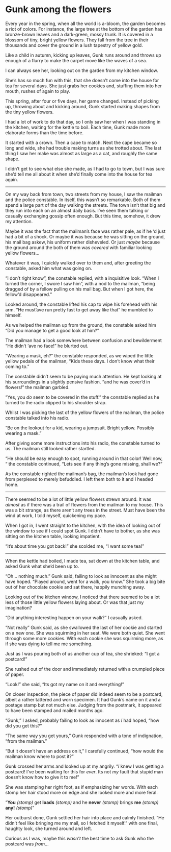 # Gunk among the flowers

Every year in the spring, when all the world is a-bloom, the garden becomes a riot of colors. For instance, the large tree at the bottom of the garden has bronze-brown leaves and a dark-green, mossy trunk. It is covered in a blossom of tiny, bright yellow flowers. They fall from the tree in their thousands and cover the ground in a lush tapestry of yellow gold.

Like a child in autumn, kicking up leaves, Gunk runs around and throws up enough of a flurry to make the carpet move like the waves of a sea.

I can always see her, looking out on the garden from my kitchen window.

She’s has so much fun with this, that she doesn’t come into the house for tea for several days. She just grabs her cookies and, stuffing them into her mouth, rushes of again to play.

This spring, after four or five days, her game changed. Instead of picking up, throwing about and kicking around, Gunk started making shapes from the tiny yellow flowers.

I had a lot of work to do that day, so I only saw her when I was standing in the kitchen, waiting for the kettle to boil. Each time, Gunk made more elaborate forms than the time before.

It started with a crown. Then a cape to match. Next the cape became so long and wide, she had trouble making turns as she trotted about. The last thing I saw her make was almost as large as a cat, and roughly the same shape.

I didn’t get to see what else she made, as I had to go to town, but I was sure she’d tell me all about it when she’d finally come into the house for tea again.

_ _ _

On my way back from town, two streets from my house, I saw the mailman and the police constable. In itself, this wasn’t so remarkable. Both of them spend a large part of the day walking the streets. The town isn’t that big and they run into each on an almost daily basis. I’ve seen them talking or casually exchanging gossip often enough. But this time, somehow, it drew my attention.

Maybe it was the fact that the mailman’s face was rather pale, as if he ‘d just had a bit of a shock. Or maybe it was because he was sitting on the ground, his mail bag askew, his uniform rather disheveled. Or just _maybe_ because the ground around the both of them was _covered_ with familiar looking yellow flowers…

Whatever it was, I quickly walked over to them and, after greeting the constable, asked him what was going on.

“I don’t right know”, the constable replied, with a inquisitive look. “When I turned the corner, I swore I saw him”, with a nod to the mailman, “being dragged of by a fellow pulling on his mail bag. But when I got here, the fellow’d disappeared.”

Looked around, the constable lifted his cap to wipe his forehead with his arm. “He must’ave run pretty fast to get away like that” he mumbled to himself.

As we helped the mailman up from the ground, the constable asked him “Did you manage to get a good look at him?”

The mailman had a look somewhere between confusion and bewilderment “He didn’t ‘ave no face!” he blurted out.

“Wearing a mask, eh?” the constable responded, as we wiped the little yellow pedals of the mailman, “Kids these days. I don’t know what their coming to.”

The constable didn’t seem to be paying much attention. He kept looking at his surroundings in a slightly pensive fashion. “and he was cover’d in flowers!” the mailman garbled.

“Yes, you _do_ seem to be covered in the stuff.” the constable replied as he turned to the radio clipped to his shoulder strap.

Whilst I was picking the last of the yellow flowers of the mailman, the police constable talked into his radio.

“Be on the lookout for a kid, wearing a jumpsuit. Bright yellow. Possibly wearing a mask.”

After giving some more instructions into his radio, the constable turned to us. The mailman still looked rather startled.

“He should be easy enough to spot, running around in that color! Well now, “ the constable continued, “Lets see if any thing’s gone missing, shall we?”

As the constable righted the mailman’s bag, the mailman’s look had gone from perplexed to merely befuddled. I left them both to it and I headed home.

_ _ _

There seemed to be a lot of little yellow flowers strewn around. It was _almost_ as if there was a trail of flowers from the mailman to my house. This was a bit strange, as there aren’t any trees in the street. Must have been the wind at work, I told myself, quickening my pace.

When I got in, I went straight to the kitchen, with the idea of looking out of the window to see if I could spot Gunk. I didn’t have to bother, as she was sitting on the kitchen table, looking impatient.

“It’s about time you got back!” she scolded me, “I want some tea!”

_ _ _

When the kettle had boiled, I made tea, sat down at the kitchen table, and asked Gunk what she’d been up to.

“Oh… nothing much.” Gunk said, failing to look as innocent as she might have hoped. “Played around, went for a walk, you know.” She took a big bite out of her chocolate cookie and sat there, happily munching away.

Looking out of the kitchen window, I noticed that there seemed to be a lot less of those little yellow flowers laying about. Or was that just my imagination?

“Did anything interesting happen on your walk?” I casually asked.

“Not really” Gunk said, as she swallowed the last of her cookie and started on a new one. She was squirming in her seat. We were both quiet. She went through some more cookies. With each cookie she was squirming more, as if she was dying to tell me me something.

Just as I was pouring both of us another cup of tea, she shrieked: “I got a postcard!”

She rushed out of the door and immediately returned with a crumpled piece of paper.

“Look!” she said, “Its got my name on it and everything!”

On closer inspection, the piece of paper did indeed seem to be a postcard, albeit a rather tattered and worn specimen. It had Gunk’s name on it and a postage stamp but not much else. Judging from the postmark, it appeared to have been stamped and mailed months ago.

“Gunk,” I asked, probably failing to look as innocent as _I_ had hoped, “how did you get this?”

“The same way you get yours,” Gunk responded with a tone of indignation, “from the mailman.”

“But it doesn’t have an address on it,” I carefully continued, “how would the mailman know where to post it?”

Gunk crossed her arms and looked up at my angrily. “_I_ knew I was getting a postcard! I’ve been waiting for this for _ever_. Its not _my_ fault that stupid man doesn’t know how to give it to me!”

She was stamping her right foot, as if emphasizing her words. With each stomp her hair stood more on edge and she looked more and more feral.

“**You** _(stomp)_ get **loads** _(stomp)_ and he **never** _(stomp)_ brings **me** _(stomp)_ **any!** _(stomp)_”

Her outburst done, Gunk settled her hair into place and calmly finished. “He didn’t feel like bringing me my mail, so I fetched it myself.” with one final, haughty look, she turned around and left.

Curious as I was, maybe this _wasn’t_ the best time to ask Gunk who the postcard was _from_...
